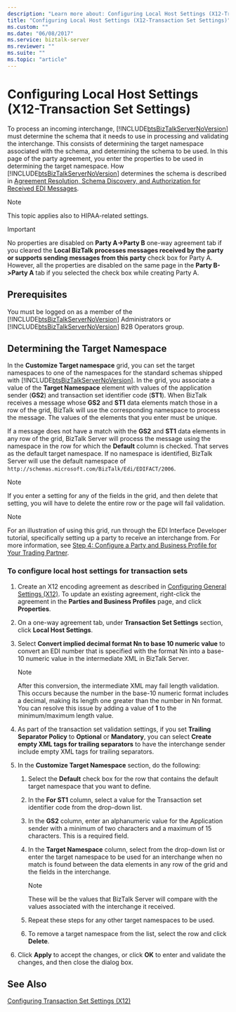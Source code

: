 ```yaml
---
description: "Learn more about: Configuring Local Host Settings (X12-Transaction Set Settings)"
title: "Configuring Local Host Settings (X12-Transaction Set Settings)"
ms.custom: ""
ms.date: "06/08/2017"
ms.service: biztalk-server
ms.reviewer: ""
ms.suite: ""
ms.topic: "article"
---
```

# Configuring Local Host Settings (X12-Transaction Set Settings)
To process an incoming interchange, [!INCLUDE[btsBizTalkServerNoVersion](../includes/btsbiztalkservernoversion-md.md)] must determine the schema that it needs to use in processing and validating the interchange. This consists of determining the target namespace associated with the schema, and determining the schema to be used. In this page of the party agreement, you enter the properties to be used in determining the target namespace. How [!INCLUDE[btsBizTalkServerNoVersion](../includes/btsbiztalkservernoversion-md.md)] determines the schema is described in [Agreement Resolution, Schema Discovery, and Authorization for Received EDI Messages](../core/agreement-resolution-schema-discovery-and-authorization-for-received-edi.md).  
  
> [!NOTE]
>  This topic applies also to HIPAA-related settings.  
  
> [!IMPORTANT]
>  No properties are disabled on **Party A->Party B** one-way agreement tab if you cleared the **Local BizTalk processes messages received by the party or supports sending messages from this party** check box for Party A. However, all the properties are disabled on the same page in the **Party B->Party A** tab if you selected the check box while creating Party A.  
  
## Prerequisites  
 You must be logged on as a member of the [!INCLUDE[btsBizTalkServerNoVersion](../includes/btsbiztalkservernoversion-md.md)] Administrators or [!INCLUDE[btsBizTalkServerNoVersion](../includes/btsbiztalkservernoversion-md.md)] B2B Operators group.  
  
## Determining the Target Namespace  
 In the **Customize Target namespace** grid, you can set the target namespaces to one of the namespaces for the standard schemas shipped with [!INCLUDE[btsBizTalkServerNoVersion](../includes/btsbiztalkservernoversion-md.md)]. In the grid, you associate a value of the **Target Namespace** element with values of the application sender (**GS2**) and transaction set identifier code (**ST1**). When BizTalk receives a message whose **GS2** and **ST1** data elements match those in a row of the grid, BizTalk will use the corresponding namespace to process the message. The values of the elements that you enter must be unique.  
  
 If a message does not have a match with the **GS2** and **ST1** data elements in any row of the grid, BizTalk Server will process the message using the namespace in the row for which the **Default** column is checked. That serves as the default target namespace. If no namespace is identified, BizTalk Server will use the default namespace of `http://schemas.microsoft.com/BizTalk/Edi/EDIFACT/2006`.  
  
> [!NOTE]
>  If you enter a setting for any of the fields in the grid, and then delete that setting, you will have to delete the entire row or the page will fail validation.  
  
> [!NOTE]
>  For an illustration of using this grid, run through the EDI Interface Developer tutorial, specifically setting up a party to receive an interchange from. For more information, see [Step 4: Configure a Party and Business Profile for Your Trading Partner](../core/step-4-configure-a-party-and-business-profile-for-your-trading-partner1.md).  
  
### To configure local host settings for transaction sets  
  
1.  Create an X12 encoding agreement as described in [Configuring General Settings (X12)](../core/configuring-general-settings-x12.md). To update an existing agreement, right-click the agreement in the **Parties and Business Profiles** page, and click **Properties**.  
  
2.  On a one-way agreement tab, under **Transaction Set Settings** section, click **Local Host Settings**.  
  
3.  Select **Convert implied decimal format Nn to base 10 numeric value** to convert an EDI number that is specified with the format Nn into a base-10 numeric value in the intermediate XML in BizTalk Server.  
  
    > [!NOTE]
    >  After this conversion, the intermediate XML may fail length validation. This occurs because the number in the base-10 numeric format includes a decimal, making its length one greater than the number in Nn format. You can resolve this issue by adding a value of **1** to the minimum/maximum length value.  
  
4.  As part of the transaction set validation settings, if you set **Trailing Separator Policy** to **Optional** or **Mandatory**, you can select **Create empty XML tags for trailing separators** to have the interchange sender include empty XML tags for trailing separators.  
  
5.  In the **Customize Target Namespace** section, do the following:  
  
    1.  Select the **Default** check box for the row that contains the default target namespace that you want to define.  
  
    2.  In the **For ST1** column, select a value for the Transaction set identifier code from the drop-down list.  
  
    3.  In the **GS2** column, enter an alphanumeric value for the Application sender with a minimum of two characters and a maximum of 15 characters. This is a required field.  
  
    4.  In the **Target Namespace** column, select from the drop-down list or enter the target namespace to be used for an interchange when no match is found between the data elements in any row of the grid and the fields in the interchange.  
  
        > [!NOTE]
        >  These will be the values that BizTalk Server will compare with the values associated with the interchange it received.  
  
    5.  Repeat these steps for any other target namespaces to be used.  
  
    6.  To remove a target namespace from the list, select the row and click **Delete**.  
  
6.  Click **Apply** to accept the changes, or click **OK** to enter and validate the changes, and then close the dialog box.  
  
## See Also  
 [Configuring Transaction Set Settings (X12)](../core/configuring-transaction-set-settings-x12.md)
